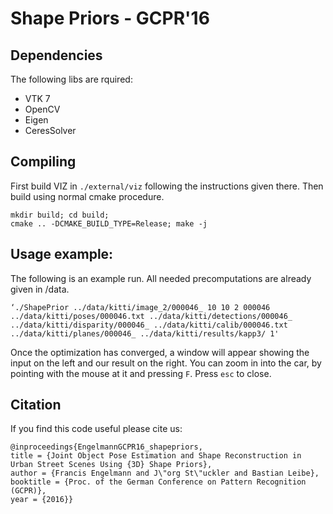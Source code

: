 # Shape Priors - GCPR'16

## Dependencies
The following libs are rquired:
* VTK 7
* OpenCV
* Eigen
* CeresSolver

## Compiling
First build VIZ in `./external/viz` following the instructions given there.
Then build using normal cmake procedure.
```
mkdir build; cd build;
cmake .. -DCMAKE_BUILD_TYPE=Release; make -j
```

## Usage example:
The following is an example run. All needed precomputations are already given in /data.
```
‘./ShapePrior ../data/kitti/image_2/000046_ 10 10 2 000046 ../data/kitti/poses/000046.txt ../data/kitti/detections/000046_ ../data/kitti/disparity/000046_ ../data/kitti/calib/000046.txt ../data/kitti/planes/000046_ ../data/kitti/results/kapp3/ 1' 
```

Once the optimization has converged, a window will appear showing the input on the left and our result on the right.
You can zoom in into the car, by pointing with the mouse at it and pressing `F`.
Press `esc` to close.

## Citation
If you find this code useful please cite us:
```
@inproceedings{EngelmannGCPR16_shapepriors, 
title = {Joint Object Pose Estimation and Shape Reconstruction in Urban Street Scenes Using {3D} Shape Priors},
author = {Francis Engelmann and J\"org St\"uckler and Bastian Leibe},
booktitle = {Proc. of the German Conference on Pattern Recognition (GCPR)},
year = {2016}}
```
